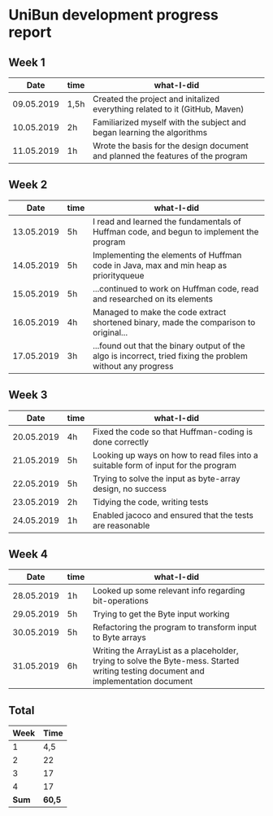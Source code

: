 #  UniBun development progress report

## Week 1

Date       | time | what-I-did |
-----------|------|--------|
09.05.2019 | 1,5h | Created the project and initalized everything related to it (GitHub, Maven) |
10.05.2019 | 2h   | Familiarized myself with the subject and began learning the algorithms | 
11.05.2019 | 1h   | Wrote the basis for the design document and planned the features of the program | 

## Week 2

Date       | time | what-I-did |
-----------|------|--------|
13.05.2019 | 5h | I read and learned the fundamentals of Huffman code, and begun to implement the program |
14.05.2019 | 5h | Implementing the elements of Huffman code in Java, max and min heap as priorityqueue |
15.05.2019 | 5h | ...continued to work on Huffman code, read and researched on its elements |
16.05.2019 | 4h | Managed to make the code extract shortened binary, made the comparison to original... |
17.05.2019 | 3h | ...found out that the binary output of the algo is incorrect, tried fixing the problem without any progress |

## Week 3

Date       | time | what-I-did |
-----------|------|--------|
20.05.2019 | 4h | Fixed the code so that Huffman-coding is done correctly |
21.05.2019 | 5h | Looking up ways on how to read files into a suitable form of input for the program |
22.05.2019 | 5h | Trying to solve the input as byte-array design, no success |
23.05.2019 | 2h | Tidying the code, writing tests |
24.05.2019 | 1h | Enabled jacoco and ensured that the tests are reasonable |


## Week 4

Date       | time | what-I-did |
-----------|------|--------|
28.05.2019 | 1h | Looked up some relevant info regarding bit-operations |
29.05.2019 | 5h | Trying to get the Byte input working |
30.05.2019 | 5h | Refactoring the program to transform input to Byte arrays |
31.05.2019 | 6h | Writing the ArrayList as a placeholder, trying to solve the Byte-mess.   Started writing testing document and implementation document |



## Total

 Week   | Time     |
--------|----------|
 1      | 4,5      |
 2      | 22       |
 3      | 17       |
 4      | 17       |
 **Sum** | **60,5** |
